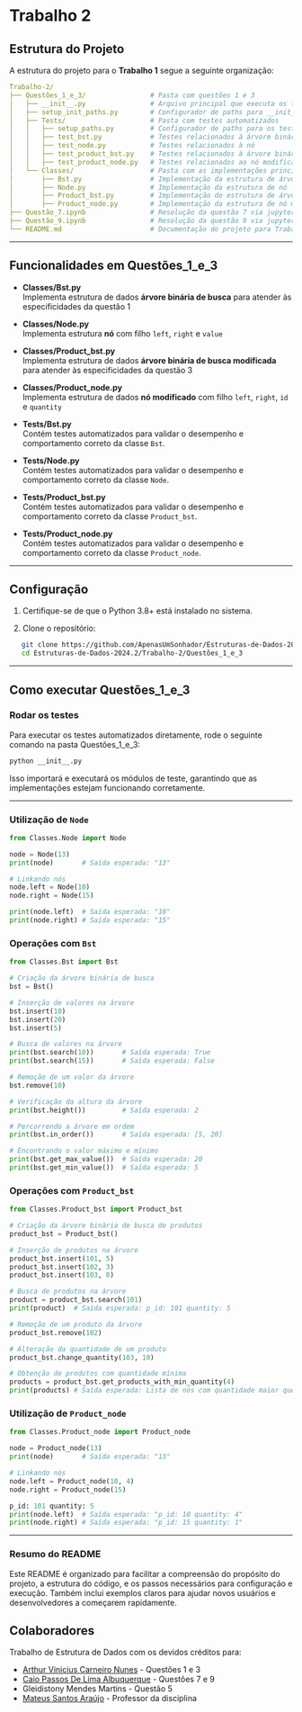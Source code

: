 # **Trabalho 2**
## **Estrutura do Projeto**

A estrutura do projeto para o **Trabalho 1** segue a seguinte organização:
```yaml
Trabalho-2/
├── Questões_1_e_3/                # Pasta com questões 1 e 3
│   ├── __init__.py                # Arquivo principal que executa os testes
│   ├── setup_init_paths.py        # Configurador de paths para __init__.py
│   ├── Tests/                     # Pasta com testes automatizados 
│   │   ├── setup_paths.py         # Configurador de paths para os testes
│   │   ├── test_bst.py            # Testes relacionados à árvore binária de busca
│   │   ├── test_node.py           # Testes relacionados à nó
│   │   ├── test_product_bst.py    # Testes relacionados à árvore binária de busca modificada
│   │   ├── test_product_node.py   # Testes relacionados ao nó modificado
│   └── Classes/                   # Pasta com as implementações principais
│       ├── Bst.py                 # Implementação da estrutura de árvore binária de busca
│       ├── Node.py                # Implementação da estrutura de nó
│       ├── Product_bst.py         # Implementação do estrutura de árvore binária de busca modificada
│       ├── Product_node.py        # Implementação da estrutura de nó modificado
├── Questão_7.ipynb                # Resolução da questão 7 via jupyter notebook
├── Questão_9.ipynb                # Resolução da questão 9 via jupyter notebook
└── README.md                      # Documentação do projeto para Trabalho 2
```

---

## **Funcionalidades em Questões_1_e_3**

- **Classes/Bst.py**  
  Implementa estrutura de dados **árvore binária de busca** para atender às especificidades da questão 1

- **Classes/Node.py**  
  Implementa estrutura **nó** com filho `left`, `right` e `value`

- **Classes/Product_bst.py**  
  Implementa estrutura de dados **árvore binária de busca modificada** para atender às especificidades da questão 3
  
- **Classes/Product_node.py**  
  Implementa estrutura de dados **nó modificado** com filho `left`, `right`, `id` e `quantity`

  
- **Tests/Bst.py**  
  Contém testes automatizados para validar o desempenho e comportamento correto da classe `Bst`.

- **Tests/Node.py**  
  Contém testes automatizados para validar o desempenho e comportamento correto da classe `Node`.

- **Tests/Product_bst.py**  
  Contém testes automatizados para validar o desempenho e comportamento correto da classe `Product_bst`.
  
- **Tests/Product_node.py**  
  Contém testes automatizados para validar o desempenho e comportamento correto da classe `Product_node`.

---

## **Configuração**

1. Certifique-se de que o Python 3.8+ está instalado no sistema.  

2. Clone o repositório:

```bash
   git clone https://github.com/ApenasUmSonhador/Estruturas-de-Dados-2024.2.git
   cd Estruturas-de-Dados-2024.2/Trabalho-2/Questões_1_e_3
```

---

## **Como executar Questões_1_e_3**
### Rodar os testes
Para executar os testes automatizados diretamente, rode o seguinte comando na pasta Questões_1_e_3:

```bash
python __init__.py
```
Isso importará e executará os módulos de teste, garantindo que as implementações estejam funcionando corretamente.

---

### Utilização de `Node`

```python
from Classes.Node import Node

node = Node(13)
print(node)       # Saída esperada: "13"

# Linkando nós
node.left = Node(10)
node.right = Node(15)

print(node.left)  # Saída esperada: "10" 
print(node.right) # Saída esperada: "15"
```

### Operações com `Bst`
```python
from Classes.Bst import Bst

# Criação da árvore binária de busca
bst = Bst()

# Inserção de valores na árvore
bst.insert(10)
bst.insert(20)
bst.insert(5)

# Busca de valores na árvore
print(bst.search(10))       # Saída esperada: True
print(bst.search(15))       # Saída esperada: False

# Remoção de um valor da árvore
bst.remove(10)

# Verificação da altura da árvore
print(bst.height())         # Saída esperada: 2

# Percorrendo a árvore em ordem
print(bst.in_order())       # Saída esperada: [5, 20]

# Encontrando o valor máximo e mínimo
print(bst.get_max_value())  # Saída esperada: 20
print(bst.get_min_value())  # Saída esperada: 5
```
### Operações com `Product_bst`
```python
from Classes.Product_bst import Product_bst

# Criação da árvore binária de busca de produtos
product_bst = Product_bst()

# Inserção de produtos na árvore
product_bst.insert(101, 5)
product_bst.insert(102, 3)
product_bst.insert(103, 8)

# Busca de produtos na árvore
product = product_bst.search(101)
print(product)  # Saída esperada: p_id: 101 quantity: 5

# Remoção de um produto da árvore
product_bst.remove(102)

# Alteração da quantidade de um produto
product_bst.change_quantity(103, 10)

# Obtenção de produtos com quantidade mínima
products = product_bst.get_products_with_min_quantity(4)
print(products) # Saída esperada: Lista de nós com quantidade maior que 4
```

### Utilização de `Product_node`

```python
from Classes.Product_node import Product_node

node = Product_node(13)
print(node)       # Saída esperada: "13"

# Linkando nós
node.left = Product_node(10, 4)
node.right = Product_node(15)

p_id: 101 quantity: 5
print(node.left)  # Saída esperada: "p_id: 10 quantity: 4" 
print(node.right) # Saída esperada: "p_id: 15 quantity: 1"
```
---
### **Resumo do README**
Este README é organizado para facilitar a compreensão do propósito do projeto, a estrutura do código, e os passos necessários para configuração e execução. Também inclui exemplos claros para ajudar novos usuários e desenvolvedores a começarem rapidamente.

## **Colaboradores**
Trabalho de Estrutura de Dados com os devidos créditos para:
- [Arthur Vinicius Carneiro Nunes](https://github.com/ApenasUmSonhador) - Questões 1 e 3
- [Caio Passos De Lima Albuquerque](https://github.com/CaioPassos3) - Questões 7 e 9
- Gleidistony Mendes Martins - Questão 5
- [Mateus Santos Araújo](https://github.com/Matheus-Santos-Araujo) - Professor da disciplina

